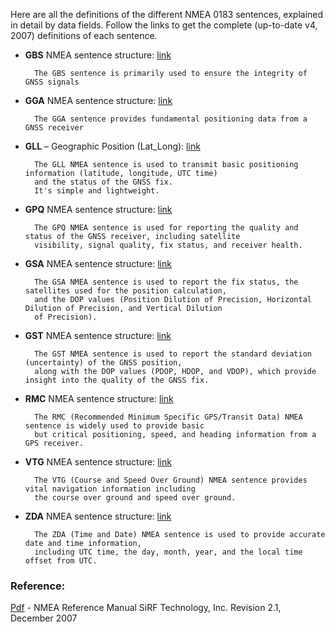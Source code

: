 
Here are all the definitions of the different NMEA 0183 sentences, explained in detail by data fields. Follow the links to get the complete (up-to-date v4, 2007) definitions of each sentence.

- **GBS** NMEA sentence structure: [link](https://github.com/MicroControleurMonde/RP2040_GPS_NMEA/blob/main/NMEA_sentences_definitions/GBS%20NMEA%20sentence%20structure.txt)

        The GBS sentence is primarily used to ensure the integrity of GNSS signals
  
- **GGA** NMEA sentence structure: [link](https://github.com/MicroControleurMonde/RP2040_GPS_NMEA/blob/main/NMEA_sentences_definitions/GGA%20NMEA%20sentence%20structure.txt)

        The GGA sentence provides fundamental positioning data from a GNSS receiver

- **GLL** – Geographic Position (Lat_Long): [link](https://github.com/MicroControleurMonde/RP2040_GPS_NMEA/blob/main/NMEA_sentences_definitions/GLL%20%E2%80%93%20Geographic%20Position%20(Lat_Long).txt)
  
        The GLL NMEA sentence is used to transmit basic positioning information (latitude, longitude, UTC time)
        and the status of the GNSS fix.
        It's simple and lightweight.
  
- **GPQ**  NMEA sentence structure: [link](https://github.com/MicroControleurMonde/RP2040_GPS_NMEA/blob/main/NMEA_sentences_definitions/GPQ%20%20NMEA%20sentence%20structure.txt)

        The GPQ NMEA sentence is used for reporting the quality and status of the GNSS receiver, including satellite
        visibility, signal quality, fix status, and receiver health.
  
- **GSA** NMEA sentence structure: [link](https://github.com/MicroControleurMonde/RP2040_GPS_NMEA/blob/main/NMEA_sentences_definitions/GSA%20NMEA%20sentence%20structure.txt)

        The GSA NMEA sentence is used to report the fix status, the satellites used for the position calculation,
        and the DOP values (Position Dilution of Precision, Horizontal Dilution of Precision, and Vertical Dilution
        of Precision).

- **GST** NMEA sentence structure: [link](https://github.com/MicroControleurMonde/RP2040_GPS_NMEA/blob/main/NMEA_sentences_definitions/GST%20NMEA%20sentence%20structure.txt)
  
        The GST NMEA sentence is used to report the standard deviation (uncertainty) of the GNSS position,
        along with the DOP values (PDOP, HDOP, and VDOP), which provide insight into the quality of the GNSS fix. 

- **RMC** NMEA sentence structure: [link](https://github.com/MicroControleurMonde/RP2040_GPS_NMEA/blob/main/NMEA_sentences_definitions/RMC%20NMEA%20sentence%20structure.txt)

        The RMC (Recommended Minimum Specific GPS/Transit Data) NMEA sentence is widely used to provide basic
        but critical positioning, speed, and heading information from a GPS receiver.
 
- **VTG** NMEA sentence structure: [link](https://github.com/MicroControleurMonde/RP2040_GPS_NMEA/blob/main/NMEA_sentences_definitions/VTG%20NMEA%20sentence%20structure.txt)

        The VTG (Course and Speed Over Ground) NMEA sentence provides vital navigation information including
        the course over ground and speed over ground.
  
- **ZDA** NMEA sentence structure: [link](https://github.com/MicroControleurMonde/RP2040_GPS_NMEA/blob/main/NMEA_sentences_definitions/ZDA%20NMEA%20sentence%20structure.txt)

        The ZDA (Time and Date) NMEA sentence is used to provide accurate date and time information,
        including UTC time, the day, month, year, and the local time offset from UTC.
### Reference:
[Pdf](https://github.com/MicroControleurMonde/RP2040_GPS_NMEA/blob/main/NMEA_sentences_definitions/NMEA%20Reference%20Manual-Rev2.1-Dec07.pdf) - NMEA Reference Manual SiRF Technology, Inc. Revision 2.1, December 2007
